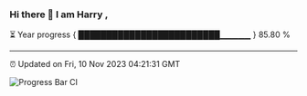 ### Hi there 👋 I am Harry , 

⏳ Year progress { █████████████████████████▁▁▁▁▁ } 85.80 %

---

⏰ Updated on Fri, 10 Nov 2023 04:21:31 GMT

![Progress Bar CI](https://github.com/duykhang68/duykhang68/workflows/Progress%20Bar%20CI/badge.svg)
